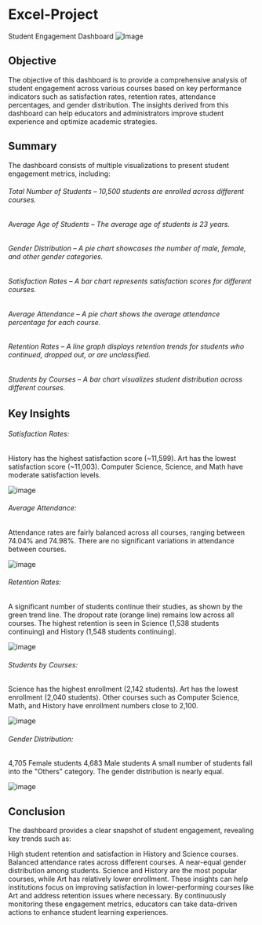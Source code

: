 # Excel-Project
Student Engagement Dashboard
![Image](https://github.com/user-attachments/assets/a682300c-3fb3-4586-9665-070b0561169b)

## Objective
The objective of this dashboard is to provide a comprehensive analysis of student engagement across various courses based on key performance indicators such as satisfaction rates, retention rates, attendance percentages, and gender distribution. The insights derived from this dashboard can help educators and administrators improve student experience and optimize academic strategies.

## Summary
The dashboard consists of multiple visualizations to present student engagement metrics, including:
###### Total Number of Students – 10,500 students are enrolled across different courses.
###### Average Age of Students – The average age of students is 23 years.
###### Gender Distribution – A pie chart showcases the number of male, female, and other gender categories.
###### Satisfaction Rates – A bar chart represents satisfaction scores for different courses.
###### Average Attendance – A pie chart shows the average attendance percentage for each course.
###### Retention Rates – A line graph displays retention trends for students who continued, dropped out, or are unclassified.
###### Students by Courses – A bar chart visualizes student distribution across different courses.
## Key Insights
###### Satisfaction Rates:

History has the highest satisfaction score (~11,599).
Art has the lowest satisfaction score (~11,003).
Computer Science, Science, and Math have moderate satisfaction levels.

![image](https://github.com/user-attachments/assets/b1d65368-e892-418f-9a56-0fd37811ab26)

###### Average Attendance:

Attendance rates are fairly balanced across all courses, ranging between 74.04% and 74.98%.
There are no significant variations in attendance between courses.

![image](https://github.com/user-attachments/assets/610d3603-d316-4c54-83e0-c6f7d73f763e)

###### Retention Rates:

A significant number of students continue their studies, as shown by the green trend line.
The dropout rate (orange line) remains low across all courses.
The highest retention is seen in Science (1,538 students continuing) and History (1,548 students continuing).

![image](https://github.com/user-attachments/assets/80fed48e-307b-4593-9770-c483948c5158)

###### Students by Courses:

Science has the highest enrollment (2,142 students).
Art has the lowest enrollment (2,040 students).
Other courses such as Computer Science, Math, and History have enrollment numbers close to 2,100.

![image](https://github.com/user-attachments/assets/ae45fb15-e170-422b-8049-71c1d57f1029)

###### Gender Distribution:

4,705 Female students
4,683 Male students
A small number of students fall into the "Others" category.
The gender distribution is nearly equal.

![image](https://github.com/user-attachments/assets/b26bc0cc-ffeb-485e-89cd-f91c429320fd)

## Conclusion
The dashboard provides a clear snapshot of student engagement, revealing key trends such as:

High student retention and satisfaction in History and Science courses.
Balanced attendance rates across different courses.
A near-equal gender distribution among students.
Science and History are the most popular courses, while Art has relatively lower enrollment.
These insights can help institutions focus on improving satisfaction in lower-performing courses like Art and address retention issues where necessary. By continuously monitoring these engagement metrics, educators can take data-driven actions to enhance student learning experiences.
